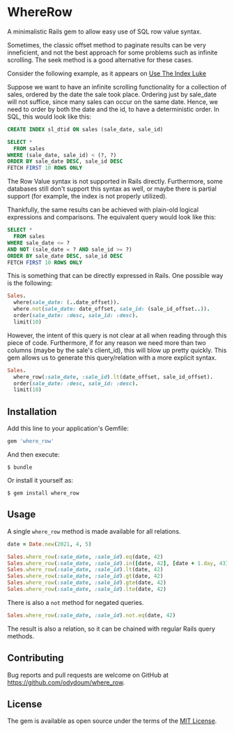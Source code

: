 # WhereRow

A minimalistic Rails gem to allow easy use of SQL row value syntax.

Sometimes, the classic offset method to paginate results can be very inneficient, and not the best approach for some problems such as infinite scrolling. The seek method is a good alternative for these cases.

Consider the following example, as it appears on [Use The Index Luke](https://use-the-index-luke.com/sql/partial-results/fetch-next-page)

Suppose we want to have an infinite scrolling functionality for a collection of sales, ordered by the date the sale took place. Ordering just by sale_date will not suffice, since many sales can occur on the same date. Hence, we need to order by both the date and the id, to have a deterministic order. In SQL, this would look like this:

```SQL
CREATE INDEX sl_dtid ON sales (sale_date, sale_id)

SELECT *
  FROM sales
WHERE (sale_date, sale_id) < (?, ?)
ORDER BY sale_date DESC, sale_id DESC
FETCH FIRST 10 ROWS ONLY
```

The Row Value syntax is not supported in Rails directly. Furthermore, some databases still don't support this syntax as well, or maybe there is partial support (for example, the index is not properly utilized).

Thankfully, the same results can be achieved with plain-old logical expressions and comparisons. The equivalent query would look like this:

```SQL
SELECT *
  FROM sales
WHERE sale_date <= ?
AND NOT (sale_date = ? AND sale_id >= ?)
ORDER BY sale_date DESC, sale_id DESC
FETCH FIRST 10 ROWS ONLY
```

This is something that can be directly expressed in Rails. One possible way is the following:

```ruby
Sales.
  where(sale_date: (..date_offset)).
  where.not(sale_date: date_offset, sale_id: (sale_id_offset..)).
  order(sale_date: :desc, sale_id: :desc).
  limit(10)
```

However, the intent of this query is not clear at all when reading through this piece of code. Furthermore, if for any reason we need more than two columns (maybe by the sale's client_id), this will blow up pretty quickly. This gem allows us to generate this query/relation with a more explicit syntax.

```ruby
Sales.
  where_row(:sale_date, :sale_id).lt(date_offset, sale_id_offset).
  order(sale_date: :desc, sale_id: :desc).
  limit(10)
```

## Installation

Add this line to your application's Gemfile:

```ruby
gem 'where_row'
```

And then execute:

    $ bundle

Or install it yourself as:

    $ gem install where_row

## Usage

A single `where_row` method is made available for all relations.

```ruby
date = Date.new(2021, 4, 5)

Sales.where_row(:sale_date, :sale_id).eq(date, 42)
Sales.where_row(:sale_date, :sale_id).in([date, 42], [date + 1.day, 43])
Sales.where_row(:sale_date, :sale_id).lt(date, 42)
Sales.where_row(:sale_date, :sale_id).gt(date, 42)
Sales.where_row(:sale_date, :sale_id).gte(date, 42)
Sales.where_row(:sale_date, :sale_id).lte(date, 42)
```

There is also a `not` method for negated queries.

```ruby
Sales.where_row(:sale_date, :sale_id).not.eq(date, 42)
```

The result is also a relation, so it can be chained with regular Rails query methods.

## Contributing

Bug reports and pull requests are welcome on GitHub at https://github.com/odydoum/where_row.

## License

The gem is available as open source under the terms of the [MIT License](https://opensource.org/licenses/MIT).
